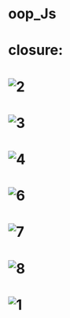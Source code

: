 # oop_Js
# closure:
#  ![2](https://user-images.githubusercontent.com/18087611/56434641-3c529500-62f7-11e9-9a4c-4fd16051a147.JPG)
#  ![3](https://user-images.githubusercontent.com/18087611/56434642-3ceb2b80-62f7-11e9-81ad-40d93ebc9773.JPG)
#  ![4](https://user-images.githubusercontent.com/18087611/56434643-3ceb2b80-62f7-11e9-8e30-2e9178982261.JPG)
#  ![6](https://user-images.githubusercontent.com/18087611/56434644-3ceb2b80-62f7-11e9-851c-babca93ea713.JPG)
#  ![7](https://user-images.githubusercontent.com/18087611/56434645-3d83c200-62f7-11e9-954c-54e8b43717e1.JPG)
#  ![8](https://user-images.githubusercontent.com/18087611/56434646-3d83c200-62f7-11e9-8b6c-a043d7a2ba09.JPG)
#  ![1](https://user-images.githubusercontent.com/18087611/56434647-3e1c5880-62f7-11e9-9cf6-d868d0b81c8d.JPG)
